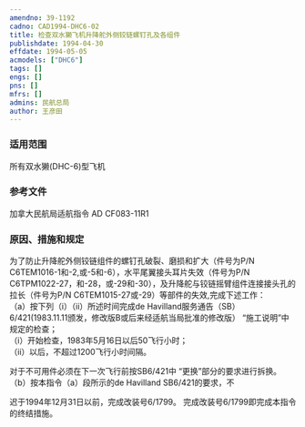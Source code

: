 ```yaml
---
amendno: 39-1192  
cadno: CAD1994-DHC6-02  
title: 检查双水獭飞机升降舵外侧铰链螺钉孔及各组件  
publishdate: 1994-04-30  
effdate: 1994-05-05  
acmodels: ["DHC6"]  
tags: []  
engs: []  
pns: []  
mfrs: []  
admins: 民航总局  
author: 王彦田  
---
```

  
### 适用范围  
所有双水獭(DHC-6)型飞机  
  
<!--more-->  
### 参考文件  
  加拿大民航局适航指令 AD CF083-11R1            
  
### 原因、措施和规定  

  为了防止升降舵外侧铰链组件的螺钉孔破裂、磨损和扩大（件号为P/N C6TEM1016-1和-2,或-5和-6），水平尾翼接头耳片失效（件号为P/N C6TPM1022-27，和-28，或-29和-30），及升降舵与铰链摇臂组件连接接头孔的拉长（件号为P/N C6TEM1015-27或-29）等部件的失效,完成下述工作：  
  （a）按下列（i）（ii）所述时间完成de Havilland服务通告（SB）6/421(1983.11.11颁发，修改版B或后来经适航当局批准的修改版） “施工说明”中规定的检查；  
（i）开始检查，1983年5月16日以后50飞行小时；  
（ii）以后，不超过1200飞行小时间隔。  
  
  对于不可用件必须在下一次飞行前按SB6/421中 “更换”部分的要求进行拆换。  
  （b）按本指令（a）段所示的de Havilland SB6/421的要求，不  
   
迟于1994年12月31日以前，完成改装号6/1799。     完成改装号6/1799即完成本指令的终结措施。  
